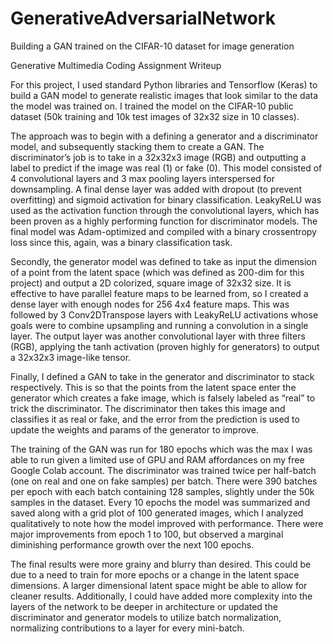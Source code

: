 # GenerativeAdversarialNetwork
Building a GAN trained on the CIFAR-10 dataset for image generation

Generative Multimedia Coding Assignment Writeup

For this project, I used standard Python libraries and Tensorflow (Keras) to build a GAN model to generate realistic images that look similar to the data the model was trained on. I trained the model on the CIFAR-10 public dataset (50k training and 10k test images of 32x32 size in 10 classes). 

The approach was to begin with a defining a generator and a discriminator model, and subsequently stacking them to create a GAN. The discriminator’s job is to take in a 32x32x3 image (RGB) and outputting a label to predict if the image was real (1) or fake (0). This model consisted of 4 convolutional layers and 3 max pooling layers interspersed for downsampling. A final dense layer was added with dropout (to prevent overfitting) and sigmoid activation for binary classification. LeakyReLU was used as the activation function through the convolutional layers, which has been proven as a highly performing function for discriminator models. The final model was Adam-optimized and compiled with a binary crossentropy loss since this, again, was a binary classification task. 

Secondly, the generator model was defined to take as input the dimension of a point from the latent space (which was defined as 200-dim for this project) and output a 2D colorized, square image of 32x32 size. It is effective to have parallel feature maps to be learned from, so I created a dense layer with enough nodes for 256 4x4 feature maps. This was followed by 3 Conv2DTranspose layers with LeakyReLU activations whose goals were to combine upsampling and running a convolution in a single layer. The output layer was another convolutional layer with three filters (RGB), applying the tanh activation (proven highly for generators) to output a 32x32x3 image-like tensor.

Finally, I defined a GAN to take in the generator and discriminator to stack respectively. This is so that the points from the latent space enter the generator which creates a fake image, which is falsely labeled as “real” to trick the discriminator. The discriminator then takes this image and classifies it as real or fake, and the error from the prediction is used to update the weights and params of the generator to improve.

The training of the GAN was run for 180 epochs which was the max I was able to run given a limited use of GPU and RAM affordances on my free Google Colab account. The discriminator was trained twice per half-batch (one on real and one on fake samples) per batch. There were 390 batches per epoch with each batch containing 128 samples, slightly under the 50k samples in the dataset. Every 10 epochs the model was summarized and saved along with a grid plot of 100 generated images, which I analyzed qualitatively to note how the model improved with performance. There were major improvements from epoch 1 to 100, but observed a marginal diminishing performance growth over the next 100 epochs. 

The final results were more grainy and blurry than desired. This could be due to a need to train for more epochs or a change in the latent space dimensions. A larger dimensional latent space might be able to allow for cleaner results. Additionally, I could have added more complexity into the layers of the network to be deeper in architecture or updated the discriminator and generator models to utilize batch normalization, normalizing contributions to a layer for every mini-batch.

